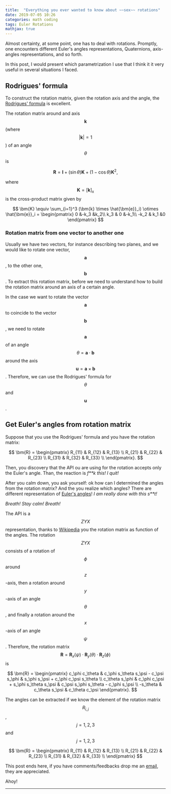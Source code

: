 ```yaml
---
title:  "Everything you ever wanted to know about ~~sex~~ rotations"
date: 2019-07-05 10:26
categories: math coding
tags: Euler Rotations
mathjax: true
---
```


$$
    \newcommand{\bm}[1]{\boldsymbol{#1}}
$$

Almost certainty, at some point, one has to deal with rotations.
Promptly, one encounters different Euler's angles representations,
Quaternions, axis-angles representations, and so forth.

In this post, I would present which parametrization I use that I think it
it very useful in several situations I faced.

## Rodrigues' formula

To construct the rotation matrix,
given the rotation axis and the angle, the
[Rodrigues' formula](https://en.wikipedia.org/wiki/Rodrigues%27_rotation_formula) 
is excellent.

The rotation matrix around and axis $$\bm{k}$$ (where $$|\bm{k}|=1$$)
of an angle $$\theta$$ is

$$
\bm{R} = \bm{I} + (\sin\theta)\bm{K} + (1-\cos\theta)\bm{K}^2,
$$

where $$\bm{K} = [\bm{k}]_\mathrm{x}$$ is the cross-product matrix given by

$$
\bm{K} \equiv \sum_{i=1}^3 (\bm{k} \times \hat{\bm{e}}_i) \otimes \hat{\bm{e}}_i =
\begin{pmatrix}
0 &-k_3 &k_2\\
k_3 & 0 &-k_1\\
-k_2 & k_1 &0
\end{pmatrix}
$$

### Rotation matrix from one vector to another one

Usually we have two vectors, for instance describing two planes, and
we would like to rotate one vector, $$\bm{a}$$, to the other one, $$\bm{b}$$.
To extract this rotation matrix, before we need to understand how to build the
rotation matrix around an axis of a certain angle.

In the case we want to rotate the vector $$\bm{a}$$ to coincide to the
vector $$\bm{b}$$, we need to rotate $$\bm{a}$$ of an angle
$$\theta = \bm{a}\cdot \bm{b}$$ around the axis $$\bm{u} = \bm{a} \times \bm{b}$$.
Therefore, we can use the Rodrigues' formula for $$\theta$$ and $$\bm{u}$$.

## Get Euler's angles from rotation matrix

Suppose that you use the Rodrigues' formula and you have the rotation matrix:

$$
\bm{R} = \begin{pmatrix}
R_{11} & R_{12} & R_{13} \\
R_{21} & R_{22} & R_{23} \\
R_{31} & R_{32} & R_{33} \\
\end{pmatrix}.
$$

Then, you discovery that the API ou are using for the rotation accepts only
the Euler's angle. Than, the reaction is *f**k this! I quit!*

After you calm down, you ask yourself: ok how can I determined the angles from
the rotation matrix? And the you realize which angles? There are different
representation of [Euler's angles](https://en.wikipedia.org/wiki/Euler_angles)!
*I am really done with this s**t!*

*Breath! Stay calm! Breath!*

The API is a $$ZYX$$ representation, thanks to
[Wikipedia](https://en.wikipedia.org/wiki/Euler_angles) you
the rotation matrix as function of the angles.
The rotation $$ZYX$$ consists of a rotation of $$\phi$$ around
$$z$$-axis, then a rotation around $$y$$-axis of an angle $$\theta$$, and
finally a rotation around the $$x$$-axis of an angle $$\psi$$.
Therefore, the rotation matrix
$$\bm{R} = \bm{R}_x(\psi)\cdot \bm{R}_y(\theta)\cdot \bm{R}_z(\phi)$$
is

$$
\bm{R} = \begin{pmatrix}
c_\phi c_\theta & c_\phi s_\theta s_\psi - c_\psi s_\phi & s_\phi s_\psi + c_\phi c_\psi s_\theta \\
c_\theta s_\phi & c_\phi c_\psi + s_\phi s_\theta s_\psi & c_\psi s_\phi s_\theta - c_\phi s_\psi \\
-s_\theta & c_\theta s_\psi & c_\theta c_\psi
\end{pmatrix}.
$$

The angles can be extracted if we know the element of the rotation matrix
$$R_{i,j}$$, $$j = 1,2,3$$ and $$j=1,2,3$$

$$
\bm{R} = \begin{pmatrix}
R_{11} & R_{12} & R_{13} \\
R_{21} & R_{22} & R_{23} \\
R_{31} & R_{32} & R_{33} \\
\end{pmatrix}
$$



This post ends here, if you have comments/feedbacks drop me an [email](mailto:i.moron.pirate@gmail.com),
they are appreciated.

Ahoy!

---


